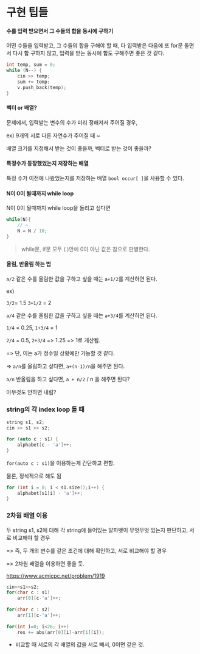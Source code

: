 # 구현 팁들

#### 수를 입력 받으면서 그 수들의 합을 동시에 구하기

어떤 수들을 입력받고, 그 수들의 합을 구해야 할 때, 다 입력받은 다음에 또 for문 돌면서 다시 합 구하지 않고, 입력을 받는 동시에 합도 구해주면 좋은 것 같다.

```c++
int temp, sum = 0;
while (N--) {
	cin >> temp;
	sum += temp;
	v.push_back(temp);
}
```



#### 벡터 or 배열?

문제에서, 입력받는 변수의 수가 미리 정해져서 주어질 경우, 

ex) 9개의 서로 다른 자연수가 주어질 때 ~ 

배열 크기를 지정해서 받는 것이 좋을까, 벡터로 받는 것이 좋을까? 



#### 특정수가 등장했었는지 저장하는 배열

특정 수가 이전에 나왔었는지를 저장하는 배열 `bool occur[ ]`을 사용할 수 있다. 



#### N이 0이 될때까지 while loop

N이 0이 될때까지 while loop을 돌리고 싶다면

```c++
while(N){
    // ~
    N = N / 10;
}
```

> while문, if문 모두 ( )안에 0이 아닌 값은 참으로 판별한다.





#### 올림, 반올림 하는 법

`a/2` 같은 수를 올림한 값을 구하고 싶을 때는 `a+1/2`를 계산하면 된다.  

ex)

`3/2`= 1.5  `3+1/2` = 2 



`a/4` 같은 수를 올림한 값을 구하고 싶을 때는 `a+3/4`를 계산하면 된다.

`1/4` = 0.25, `1+3/4` = 1

`2/4` = 0.5, `2+3/4` => 1.25 => 1로 게산됨.

=> 단, 이는 a가 정수일 상황에만 가능할 것 같다.



=> `a/n`를 올림하고 싶다면, `a+(n-1)/n`을 해주면 된다.

`a/n` 반올림을 하고 싶다면, `a + n/2` / n 을 해주면 된다?

아무것도 안하면 내림?



### string의 각 index loop 돌 때

```c++
string s1, s2;
cin >> s1 >> s2;

for (auto c : s1) {
	alphabet[c - 'a']++;
}
```

`for(auto c : s1)`을 이용하는게 간단하고 편함.

물론, 정석적으로 해도 됨

```c++
for (int i = 0; i < s1.size();i++) {
    alphabet[s1[i] - 'a']++;
}
```





### 2차원 배열 이용

두 string s1, s2에 대해 각 string에 들어있는 알파벳이 무엇무엇 있는지 판단하고, 서로 비교해야 할 경우

=> 즉, 두 개의 변수를 같은 조건에 대해 확인하고, 서로 비교해야 할 경우

=> 2차원 배열을 이용하면 좋을 듯. 

https://www.acmicpc.net/problem/1919

```c++
cin>>s1>>s2;
for(char c : s1)
    arr[0][c-'a']++;
  
for(char c : s2)
    arr[1][c-'a']++;
  
for(int i=0; i<26; i++)
    res += abs(arr[0][i]-arr[1][i]);
```

+ 비교할 때 서로의 각 배열의 값을 서로 빼서, 0이면 같은 것. 
